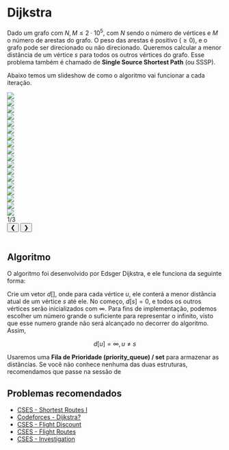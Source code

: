 # Dijkstra

Dado um grafo com $N, M \le 2\cdot 10^5$, com $N$ sendo o número de vértices e $M$ o número de arestas do grafo. O peso das arestas é positivo ($\ge 0$), e o grafo pode ser direcionado ou não direcionado. Queremos calcular a menor distância de um vértice $s$ para todos os outros vértices do grafo. Esse problema também é chamado de **Single Source Shortest Path** (ou SSSP).

Abaixo temos um slideshow de como o algoritmo vai funcionar a cada iteração.

<div class="slider-wrapper">
  <!-- área de slides -->
  <div class="slides-container">
    <div class="image-sliderfade fade"><img src="../../../../assets/graphs/algorithms/dijkstra/dijkstra1.png" /></div>
    <div class="image-sliderfade fade"><img src="../../../../assets/graphs/algorithms/dijkstra/dijkstra2.png" /></div>
    <div class="image-sliderfade fade"><img src="../../../../assets/graphs/algorithms/dijkstra/dijkstra3.png" /></div>
    <div class="image-sliderfade fade"><img src="../../../../assets/graphs/algorithms/dijkstra/dijkstra4.png" /></div>
    <div class="image-sliderfade fade"><img src="../../../../assets/graphs/algorithms/dijkstra/dijkstra5.png" /></div>
    <div class="image-sliderfade fade"><img src="../../../../assets/graphs/algorithms/dijkstra/dijkstra6.png" /></div>
    <div class="image-sliderfade fade"><img src="../../../../assets/graphs/algorithms/dijkstra/dijkstra7.png" /></div>
    <div class="image-sliderfade fade"><img src="../../../../assets/graphs/algorithms/dijkstra/dijkstra8.png" /></div>
    <div class="image-sliderfade fade"><img src="../../../../assets/graphs/algorithms/dijkstra/dijkstra9.png" /></div>
    <div class="image-sliderfade fade"><img src="../../../../assets/graphs/algorithms/dijkstra/dijkstra10.png" /></div>
    <div class="image-sliderfade fade"><img src="../../../../assets/graphs/algorithms/dijkstra/dijkstra11.png" /></div>
    <div class="image-sliderfade fade"><img src="../../../../assets/graphs/algorithms/dijkstra/dijkstra12.png" /></div>
    <div class="image-sliderfade fade"><img src="../../../../assets/graphs/algorithms/dijkstra/dijkstra13.png" /></div>
    <div class="image-sliderfade fade"><img src="../../../../assets/graphs/algorithms/dijkstra/dijkstra14.png" /></div>
    <div class="image-sliderfade fade"><img src="../../../../assets/graphs/algorithms/dijkstra/dijkstra15.png" /></div>
    <div class="image-sliderfade fade"><img src="../../../../assets/graphs/algorithms/dijkstra/dijkstra16.png" /></div>
    <div class="image-sliderfade fade"><img src="../../../../assets/graphs/algorithms/dijkstra/dijkstra17.png" /></div>
    <div class="image-sliderfade fade"><img src="../../../../assets/graphs/algorithms/dijkstra/dijkstra18.png" /></div>
  </div>

  <!-- índice no canto -->
  <div class="slide-index">1/3</div>

  <!-- barra de controles fixa embaixo -->
  <div class="controls-bar">
    <button class="ctrl prev" onclick="plusSlides(-1)">❮</button>
    <button class="ctrl next" onclick="plusSlides(1)">❯</button>
  </div>
</div>
<br>

## Algoritmo

O algoritmo foi desenvolvido por Edsger Dijkstra, e ele funciona da seguinte forma:

Crie um vetor $d[]$, onde para cada vértice $u$, ele conterá a menor distância atual de um vértice $s$ até ele. No começo, $d[s]=0$, e todos os outros vértices serão inicializados com $\infty$. Para fins de implementação, podemos escolher um número grande o suficiente para representar o infinito, visto que esse numero grande não será alcançado no decorrer do algoritmo. Assim,

$$
  d[u]=\infty, u\ne s
$$

Usaremos uma **Fila de Prioridade (priority_queue) / set** para armazenar as distâncias. Se você não conhece nenhuma das duas estruturas, recomendamos que passe na sessão de 

## Problemas recomendados
- <a href="https://cses.fi/problemset/task/1671" target="_blank">CSES - Shortest Routes I</a>
- <a href="https://codeforces.com/problemset/problem/20/C" target="_blank">Codeforces - Dijkstra?</a>
- <a href="https://cses.fi/problemset/task/1195" target="_blank">CSES - Flight Discount</a>
- <a href="https://cses.fi/problemset/task/1196" target="_blank">CSES - Flight Routes</a>
- <a href="https://cses.fi/problemset/task/1202" target="_blank">CSES - Investigation</a> 
